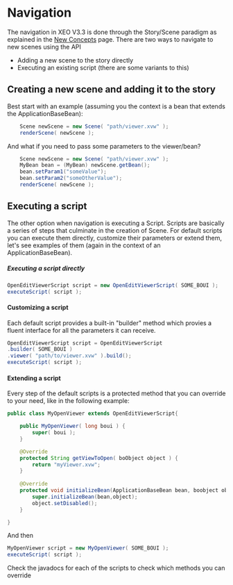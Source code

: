 # Navigation

The navigation in XEO V3.3 is done through the Story/Scene paradigm as explained in the [New Concepts](New_Concepts) page. There are two ways to navigate to new scenes using the API
- Adding a new scene to the story directly
- Executing an existing script (there are some variants to this)

## Creating a new scene and adding it to the story

Best start with an example (assuming you the context is a bean that extends the ApplicationBaseBean):

```java
    Scene newScene = new Scene( "path/viewer.xvw" );
    renderScene( newScene );
```

And what if you need to pass some parameters to the viewer/bean?

```java
	Scene newScene = new Scene( "path/viewer.xvw" );
    MyBean bean = (MyBean) newScene.getBean();
    bean.setParam1("someValue");
    bean.setParam2("someOtherValue");
    renderScene( newScene );
```


## Executing a script

The other option when navigation is executing a Script. Scripts are basically a series of steps that culminate in the creation of Scene. For default scripts you can execute them directly, customize their parameters or extend them, let's see examples of them (again in the context of an ApplicationBaseBean).

##### Executing a script directly
```java
OpenEditViewerScript script = new OpenEditViewerScript( SOME_BOUI );
executeScript( script );
```

#### Customizing a script

Each default script provides a built-in "builder" method which provies a fluent interface for all the parameters it can receive.

```java
OpenEditViewerScript script = OpenEditViewerScript
.builder( SOME_BOUI )
.viewer( "path/to/viewer.xvw" ).build();
executeScript( script );

```

#### Extending a script

Every step of the default scripts is a protected method that you can override to your need, like in the following example:

```java
public class MyOpenViewer extends OpenEditViewerScript{

    public MyOpenViewer( long boui ) {
        super( boui );
    }

    @Override
    protected String getViewToOpen( boObject object ) {
        return "myViewer.xvw";
    }
    
    @Override
    protected void initializeBean(ApplicationBaseBean bean, boobject object){
    	super.initializeBean(bean,object);
        object.setDisabled();
    }

}
```
And then
```java
MyOpenViewer script = new MyOpenViewer( SOME_BOUI );
executeScript( script );
```

Check the javadocs for each of the scripts to check which methods you can override
